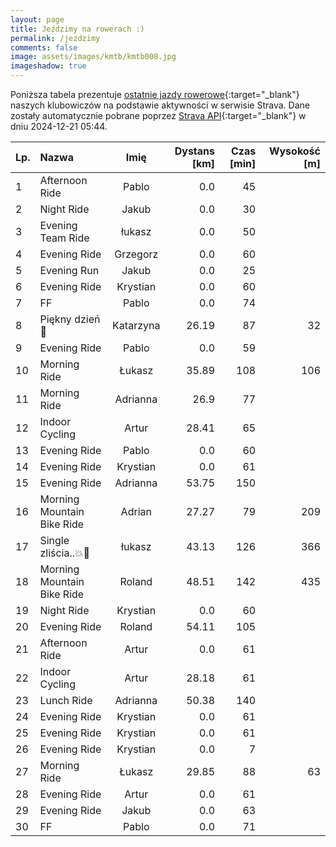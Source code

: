 ```yaml
---
layout: page
title: Jeździmy na rowerach :)
permalink: /jezdzimy
comments: false
image: assets/images/kmtb/kmtb008.jpg
imageshadow: true
---
```


Poniższa tabela prezentuje [ostatnie jazdy rowerowe](https://www.strava.com/clubs/336381){:target="_blank"} naszych klubowiczów na podstawie aktywności w serwisie Strava. Dane zostały automatycznie pobrane poprzez [Strava API](https://developers.strava.com/docs/reference/#api-Clubs-getClubActivitiesById){:target="_blank"} w dniu 2024-12-21 05:44.

Lp. | Nazwa | Imię | Dystans [km] | Czas [min] | Wysokość [m]
:--- | :--- | :---: | ---: | ---: | ---:
1|Afternoon Ride|Pablo|0.0|45|
2|Night Ride|Jakub|0.0|30|
3|Evening Team Ride|łukasz|0.0|50|
4|Evening Ride|Grzegorz|0.0|60|
5|Evening Run|Jakub|0.0|25|
6|Evening Ride|Krystian|0.0|60|
7|FF|Pablo|0.0|74|
8|Piękny dzień 🚴|Katarzyna|26.19|87|32
9|Evening Ride|Pablo|0.0|59|
10|Morning Ride|Łukasz|35.89|108|106
11|Morning Ride|Adrianna|26.9|77|
12|Indoor Cycling|Artur|28.41|65|
13|Evening Ride|Pablo|0.0|60|
14|Evening Ride|Krystian|0.0|61|
15|Evening Ride|Adrianna|53.75|150|
16|Morning Mountain Bike Ride|Adrian|27.27|79|209
17|Single  zliścia..💥🍂|łukasz|43.13|126|366
18|Morning Mountain Bike Ride|Roland|48.51|142|435
19|Night Ride|Krystian|0.0|60|
20|Evening Ride|Roland|54.11|105|
21|Afternoon Ride|Artur|0.0|61|
22|Indoor Cycling|Artur|28.18|61|
23|Lunch Ride|Adrianna|50.38|140|
24|Evening Ride|Krystian|0.0|61|
25|Evening Ride|Krystian|0.0|61|
26|Evening Ride|Krystian|0.0|7|
27|Morning Ride|Łukasz|29.85|88|63
28|Evening Ride|Artur|0.0|61|
29|Evening Ride|Jakub|0.0|63|
30|FF|Pablo|0.0|71|
